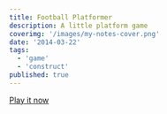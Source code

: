 ```yaml
---
title: Football Platformer
description: A little platform game
coverimg: '/images/my-notes-cover.png'
date: '2014-03-22'
tags:
  - 'game'
  - 'construct'
published: true
---
```


[Play it now](http://lbconstruct2.azurewebsites.net/games/MyaFootball/index.html)
